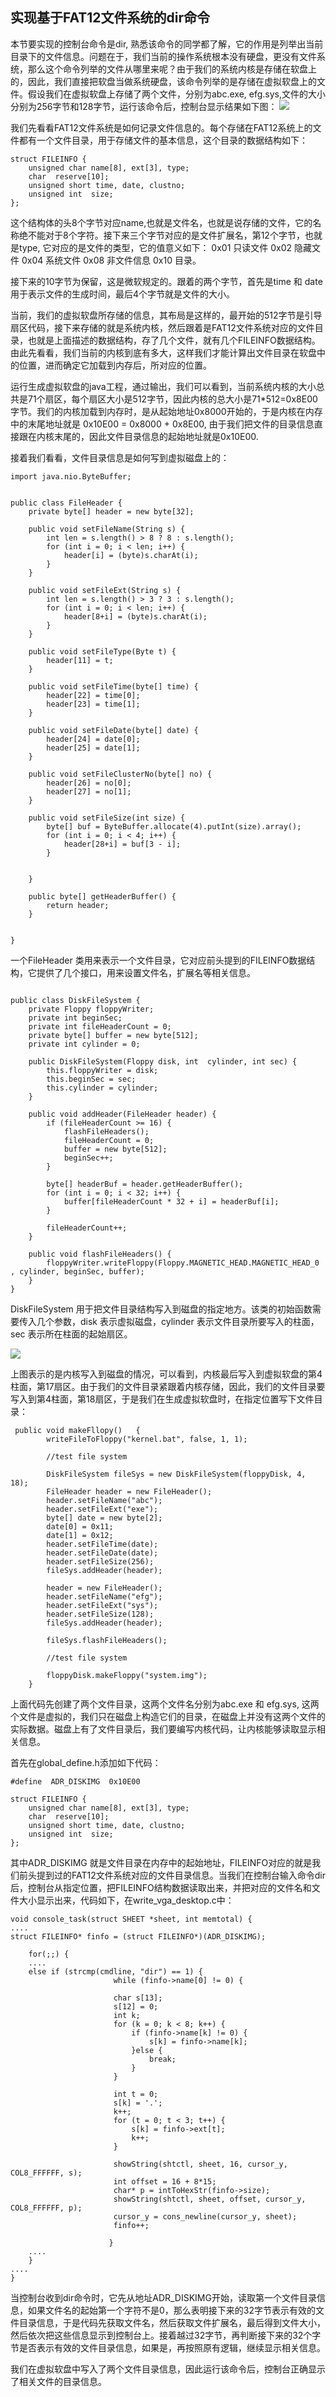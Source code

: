 ## 实现基于FAT12文件系统的dir命令



本节要实现的控制台命令是dir, 熟悉该命令的同学都了解，它的作用是列举出当前目录下的文件信息。问题在于，我们当前的操作系统根本没有硬盘，更没有文件系统，那么这个命令列举的文件从哪里来呢？由于我们的系统内核是存储在软盘上的，因此，我们直接把软盘当做系统硬盘，该命令列举的是存储在虚拟软盘上的文件。假设我们在虚拟软盘上存储了两个文件，分别为abc.exe, efg.sys,文件的大小分别为256字节和128字节，运行该命令后，控制台显示结果如下图：
![](img/20170331154844943.png)



我们先看看FAT12文件系统是如何记录文件信息的。每个存储在FAT12系统上的文件都有一个文件目录，用于存储文件的基本信息，这个目录的数据结构如下：

```
struct FILEINFO {
    unsigned char name[8], ext[3], type;
    char  reserve[10];
    unsigned short time, date, clustno;
    unsigned int  size;
};
```

这个结构体的头8个字节对应name,也就是文件名，也就是说存储的文件，它的名称绝不能对于8个字符。接下来三个字节对应的是文件扩展名，第12个字节，也就是type, 它对应的是文件的类型，它的值意义如下：
0x01 只读文件
0x02 隐藏文件
0x04 系统文件
0x08 非文件信息
0x10 目录。

接下来的10字节为保留，这是微软规定的。跟着的两个字节，首先是time 和 date 用于表示文件的生成时间，最后4个字节就是文件的大小。

当前，我们的虚拟软盘所存储的信息，其布局是这样的，最开始的512字节是引导扇区代码，接下来存储的就是系统内核，然后跟着是FAT12文件系统对应的文件目录，也就是上面描述的数据结构，存了几个文件，就有几个FILEINFO数据结构。由此先看看，我们当前的内核到底有多大，这样我们才能计算出文件目录在软盘中的位置，进而确定它加载到内存后，所对应的位置。

运行生成虚拟软盘的java工程，通过输出，我们可以看到，当前系统内核的大小总共是71个扇区，每个扇区大小是512字节，因此内核的总大小是71*512=0x8E00 字节。我们的内核加载到内存时，是从起始地址0x8000开始的，于是内核在内存中的末尾地址就是 0x10E00 = 0x8000 + 0x8E00, 由于我们把文件的目录信息直接跟在内核末尾的，因此文件目录信息的起始地址就是0x10E00.

接着我们看看，文件目录信息是如何写到虚拟磁盘上的：

```
import java.nio.ByteBuffer;


public class FileHeader {
    private byte[] header = new byte[32];

    public void setFileName(String s) {
        int len = s.length() > 8 ? 8 : s.length();
        for (int i = 0; i < len; i++) {
            header[i] = (byte)s.charAt(i);
        }
    }

    public void setFileExt(String s) {
        int len = s.length() > 3 ? 3 : s.length();
        for (int i = 0; i < len; i++) {
            header[8+i] = (byte)s.charAt(i);
        }
    }

    public void setFileType(Byte t) {
        header[11] = t;
    }

    public void setFileTime(byte[] time) {
        header[22] = time[0];
        header[23] = time[1];
    }

    public void setFileDate(byte[] date) {
        header[24] = date[0];
        header[25] = date[1];
    }

    public void setFileClusterNo(byte[] no) {
        header[26] = no[0];
        header[27] = no[1];
    }

    public void setFileSize(int size) {
        byte[] buf = ByteBuffer.allocate(4).putInt(size).array();
        for (int i = 0; i < 4; i++) {
            header[28+i] = buf[3 - i];
        }


    }

    public byte[] getHeaderBuffer() {
        return header;
    }


}

```

一个FileHeader 类用来表示一个文件目录，它对应前头提到的FILEINFO数据结构，它提供了几个接口，用来设置文件名，扩展名等相关信息。

```

public class DiskFileSystem {
    private Floppy floppyWriter;
    private int beginSec;
    private int fileHeaderCount = 0;
    private byte[] buffer = new byte[512];
    private int cylinder = 0;

    public DiskFileSystem(Floppy disk, int  cylinder, int sec) {
        this.floppyWriter = disk;
        this.beginSec = sec;
        this.cylinder = cylinder;
    }

    public void addHeader(FileHeader header) {
        if (fileHeaderCount >= 16) {
            flashFileHeaders();
            fileHeaderCount = 0;
            buffer = new byte[512];
            beginSec++;
        }

        byte[] headerBuf = header.getHeaderBuffer();
        for (int i = 0; i < 32; i++) {
            buffer[fileHeaderCount * 32 + i] = headerBuf[i];
        }

        fileHeaderCount++;
    }

    public void flashFileHeaders() {
        floppyWriter.writeFloppy(Floppy.MAGNETIC_HEAD.MAGNETIC_HEAD_0 , cylinder, beginSec, buffer);
    }
}

```

DiskFileSystem 用于把文件目录结构写入到磁盘的指定地方。该类的初始函数需要传入几个参数，disk 表示虚拟磁盘，cylinder 表示文件目录所要写入的柱面，sec 表示所在柱面的起始扇区。

![](img/20170331161452011.png)

上图表示的是内核写入到磁盘的情况，可以看到，内核最后写入到虚拟软盘的第4柱面，第17扇区。由于我们的文件目录紧跟着内核存储，因此，我们的文件目录要写入到第4柱面，第18扇区，于是我们在生成虚拟软盘时，在指定位置写下文件目录：

```
 public void makeFllopy()   {
        writeFileToFloppy("kernel.bat", false, 1, 1);

        //test file system

        DiskFileSystem fileSys = new DiskFileSystem(floppyDisk, 4, 18);
        FileHeader header = new FileHeader();
        header.setFileName("abc");
        header.setFileExt("exe");
        byte[] date = new byte[2];
        date[0] = 0x11;
        date[1] = 0x12;
        header.setFileTime(date);
        header.setFileDate(date);
        header.setFileSize(256);
        fileSys.addHeader(header);

        header = new FileHeader();
        header.setFileName("efg");
        header.setFileExt("sys");
        header.setFileSize(128);
        fileSys.addHeader(header);

        fileSys.flashFileHeaders();

        //test file system

        floppyDisk.makeFloppy("system.img");
    }
```

上面代码先创建了两个文件目录，这两个文件名分别为abc.exe 和 efg.sys, 这两个文件是虚拟的，我们只在磁盘上构造它们的目录，在磁盘上并没有这两个文件的实际数据。磁盘上有了文件目录后，我们要编写内核代码，让内核能够读取显示相关信息。

首先在global_define.h添加如下代码：

```
#define  ADR_DISKIMG  0x10E00

struct FILEINFO {
    unsigned char name[8], ext[3], type;
    char  reserve[10];
    unsigned short time, date, clustno;
    unsigned int  size;
};
```

其中ADR_DISKIMG 就是文件目录在内存中的起始地址，FILEINFO对应的就是我们前头提到过的FAT12文件系统对应的文件目录信息。当我们在控制台输入命令dir 后，控制台从指定位置，把FILEINFO结构数据读取出来，并把对应的文件名和文件大小显示出来，代码如下，在write_vga_desktop.c中：

```
void console_task(struct SHEET *sheet, int memtotal) {
....
struct FILEINFO* finfo = (struct FILEINFO*)(ADR_DISKIMG);

    for(;;) {
    ....
    else if (strcmp(cmdline, "dir") == 1) {
                       while (finfo->name[0] != 0) {

                       char s[13];
                       s[12] = 0;
                       int k;
                       for (k = 0; k < 8; k++) {
                           if (finfo->name[k] != 0) {
                               s[k] = finfo->name[k]; 
                           }else {
                               break;
                           }
                       }

                       int t = 0;
                       s[k] = '.';
                       k++;
                       for (t = 0; t < 3; t++) {
                           s[k] = finfo->ext[t];
                           k++;
                       }

                       showString(shtctl, sheet, 16, cursor_y, COL8_FFFFFF, s);
                       int offset = 16 + 8*15;
                       char* p = intToHexStr(finfo->size);
                       showString(shtctl, sheet, offset, cursor_y, COL8_FFFFFF, p);
                       cursor_y = cons_newline(cursor_y, sheet);
                       finfo++;

                      }
    ....
    }
....
}
```

当控制台收到dir命令时，它先从地址ADR_DISKIMG开始，读取第一个文件目录信息，如果文件名的起始第一个字符不是0，那么表明接下来的32字节表示有效的文件目录信息，于是代码先获取文件名，然后获取文件扩展名，最后得到文件大小，然后依次把这些信息显示到控制台上。接着越过32字节，再判断接下来的32个字节是否表示有效的文件目录信息，如果是，再按照原有逻辑，继续显示相关信息。

我们在虚拟软盘中写入了两个文件目录信息，因此运行该命令后，控制台正确显示了相关文件的目录信息。
